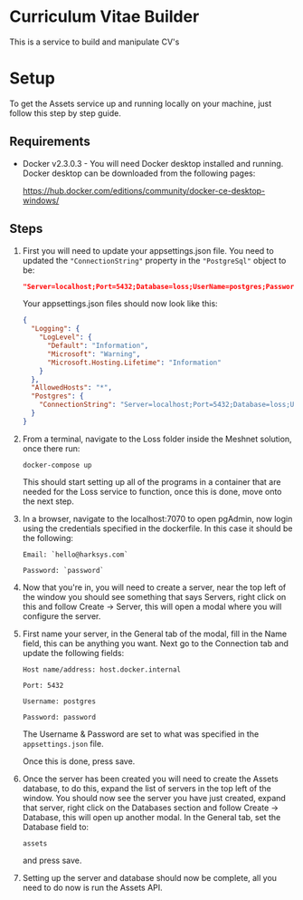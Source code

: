 # Curriculum Vitae Builder
This is a service to build and manipulate CV's

# Setup

To get the Assets service up and running locally on your machine, just follow this step by step guide.

## Requirements

* Docker v2.3.0.3 - You will need Docker desktop installed and running. Docker desktop can be downloaded from the following pages:

  https://hub.docker.com/editions/community/docker-ce-desktop-windows/

## Steps

1. First you will need to update your appsettings.json file. You need to updated the `"ConnectionString"` property in the `"PostgreSql"` object to be: 
    
    ```Json
    "Server=localhost;Port=5432;Database=loss;UserName=postgres;Password=password;"
    ```
    Your appsettings.json files should now look like this:

    ```json
    {
      "Logging": {
        "LogLevel": {
          "Default": "Information",
          "Microsoft": "Warning",
          "Microsoft.Hosting.Lifetime": "Information"
        }
      },
      "AllowedHosts": "*",
      "Postgres": {
        "ConnectionString": "Server=localhost;Port=5432;Database=loss;UserName=postgres;Password=password;"
      }
    }
    ```

2. From a terminal, navigate to the Loss folder inside the Meshnet solution, once there run:
    ```
    docker-compose up
    ```

    This should start setting up all of the programs in a container that are needed for the Loss service to function, once this is done, move onto the next step.

3. In a browser, navigate to the localhost:7070 to open pgAdmin, now login using the credentials specified in the dockerfile. In this case it should be the following:

    ```
    Email: `hello@harksys.com`

    Password: `password`
    ```

4. Now that you're in, you will need to create a server, near the top left of the window you should see something that says Servers, right click on this and follow Create -> Server, this will open a modal where you will configure the server.

5. First name your server, in the General tab of the modal, fill in the Name field, this can be anything you want. Next go to the Connection tab and update the following fields:

    ```
    Host name/address: host.docker.internal
    
    Port: 5432

    Username: postgres
    
    Password: password
    ```

    The Username & Password are set to what was specified in the `appsettings.json` file.

    Once this is done, press save.

6. Once the server has been created you will need to create the Assets database, to do this, expand the list of servers in the top left of the window. You should now see the server you have just created, expand that server, right click on the Databases section and follow Create -> Database, this will open up another modal. In the General tab, set the Database field to:

    ```
    assets
    ```
     and press save.

7. Setting up the server and database should now be complete, all you need to do now is run the Assets API.